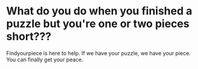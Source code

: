 # What do you do when you finished a puzzle but you're one or two pieces short???

Findyourpiece is here to help. If we have your puzzle, we have your piece. You can finally get your peace.